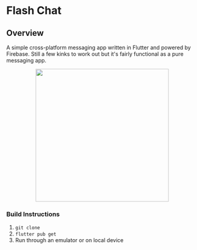 # Flash Chat

## Overview
A simple cross-platform messaging app written in Flutter and powered by Firebase. Still a few kinks to work out but it's fairly functional as a pure messaging app.

<div align="center">
<image src="images\flash_demo.gif" width="350">
</div>

### Build Instructions
1)  `git clone`
2) `flutter pub get`
3) Run through an emulator or on local device

